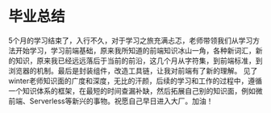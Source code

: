 # 毕业总结

5个月的学习结束了，入行不久，对于学习之旅充满忐忑，老师带领我们从学习方法开始学习，学习前端基础，原来我所知道的前端知识冰山一角，各种新词汇，新的知识，原来我已经远远落后于当前的前沿，这几个月从字符集，到前端标准，到浏览器的机制。最后是封装组件，改造工具链，让我对前端有了新的理解。 见了winter老师知识面的广度和深度，无比的汗颜，后续的学习和工作的过程中，遵循一个知识体系的框架，在最短的时间查漏补缺，然后拓展自己别的知识面，例如微前端、Serverless等新兴的事物。祝愿自己早日进入大厂。加油！